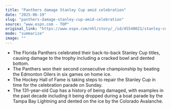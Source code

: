 ```yaml
---
title: "Panthers damage Stanley Cup amid celebration"
date: "2025-06-19"
slug: "panthers-damage-stanley-cup-amid-celebration"
source: "www.espn.com - TOP"
original_link: "https://www.espn.com/nhl/story/_/id/45540021/stanley-cup-damaged-panthers-celebrate-back-back-titles"
mode: "summarize"
image: ""
---
```


- The Florida Panthers celebrated their back-to-back Stanley Cup titles, causing damage to the trophy including a cracked bowl and dented bottom.
- The Panthers won their second consecutive championship by beating the Edmonton Oilers in six games on home ice.
- The Hockey Hall of Fame is taking steps to repair the Stanley Cup in time for the celebration parade on Sunday.
- The 131-year-old Cup has a history of being damaged, with examples in the past decade including it being dropped during a boat parade by the Tampa Bay Lightning and dented on the ice by the Colorado Avalanche.